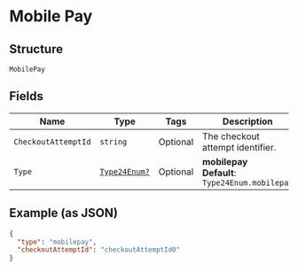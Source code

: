 
# Mobile Pay

## Structure

`MobilePay`

## Fields

| Name | Type | Tags | Description |
|  --- | --- | --- | --- |
| `CheckoutAttemptId` | `string` | Optional | The checkout attempt identifier. |
| `Type` | [`Type24Enum?`](../../doc/models/type-24-enum.md) | Optional | **mobilepay**<br>**Default**: `Type24Enum.mobilepay` |

## Example (as JSON)

```json
{
  "type": "mobilepay",
  "checkoutAttemptId": "checkoutAttemptId0"
}
```

